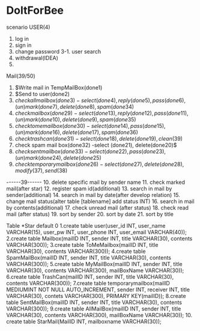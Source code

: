 # DoItForBee
scenario
USER(4)
1. log in
2. sign in
3. change password
3-1. user search
4. withdrawal(IDEA)
5.

Mail(39/50)
1. $Write mail in TempMailBox(done1)
2. $Send to user(done2)
3. $check allmailbox (done3) -select (done4), reply(done5), pass(done6), (un)mark(done7), delete(done8), spam(done 34)$
4. $check mailbox (done29) -select (done13), reply(done12), pass(done11), (un)mark(done10), delete(done9), spam(done 35)$
5. $check tome mailbox(done30) -select (done14), pass(done15), (un)mark(done16), delete(done17), spam(done 36)$
6. $check trash can(done31) -select (done18), delete(done19), clean(39)$
7. check spam mail box(done32) -select (done21), delete(done20)$
8. $check sent mail box(done33) -select (done22), pass(done23), (un)mark(done24), delete(done25)$
9. $check temporary mail box(done26) -select (done27), delete(done28), modify(37), send(38)$

------39------
10. delete specific mail by sender name
11. check marked mail(after star)
12. register spam id(additional)
13. search in mail by sender(additional)
14. search in mail by date(after develop relation)
15. change mail status(alter table [tablename] add status INT)
16. search in mail by contents(additional)
17. check unread mail (after status)
18. check read mail (after status)
19. sort by sender
20. sort by date
21. sort by title

Table
*Star default 0
1.create table user(user_id INT, user_name VARCHAR(15), user_pw INT, user_phone INT, user_email VARCHAR(40));
2.create table Mailbox(mailID INT, sender INT, title VARCHAR(30), contents VARCHAR(300));
3.create table ToMeMailbox(mailID INT, title VARCHAR(30), contents VARCHAR(300));
4.create table SpamMailBox(mailID INT, sender INT,  title VARCHAR(30), contents VARCHAR(300));
5.create table MyMailBox(mailID INT, sender INT,  title VARCHAR(30), contents VARCHAR(300), mailBoxName VARCHAR(30));
6.create table TrashCan(mailID INT, sender INT,  title VARCHAR(30), contents VARCHAR(300));
7.create table temporarymailbox(mailID MEDIUMINT NOT NULL AUTO_INCREMENT,
                               sender INT,
                               receiver INT,
                               title VARCHAR(30),
                               contets VARCHAR(300),
                               PRIMARY KEY(mailID));
8.create table SentMailBox(mailID INT, sender INT,  title VARCHAR(30), contents VARCHAR(300));
9.create table AllMailBox(mailID INT, sender INT,  title VARCHAR(30), contents VARCHAR(300), mailBoxName VARCHAR(30));
10. create table StarMail(MailID INT, mailboxname VARCHAR(30));